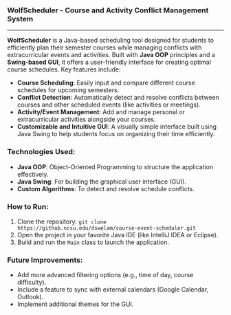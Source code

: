 ### **WolfScheduler - Course and Activity Conflict Management System**
---

**WolfScheduler** is a Java-based scheduling tool designed for students to efficiently plan their semester courses while managing conflicts with extracurricular events and activities. Built with **Java OOP** principles and a **Swing-based GUI**, it offers a user-friendly interface for creating optimal course schedules. Key features include:

- **Course Scheduling**: Easily input and compare different course schedules for upcoming semesters.
- **Conflict Detection**: Automatically detect and resolve conflicts between courses and other scheduled events (like activities or meetings).
- **Activity/Event Management**: Add and manage personal or extracurricular activities alongside your courses.
- **Customizable and Intuitive GUI**: A visually simple interface built using Java Swing to help students focus on organizing their time efficiently.

### **Technologies Used:**
- **Java OOP**: Object-Oriented Programming to structure the application effectively.
- **Java Swing**: For building the graphical user interface (GUI).
- **Custom Algorithms**: To detect and resolve schedule conflicts.

### **How to Run:**
1. Clone the repository: `git clone https://github.ncsu.edu/dswelam/course-event-scheduler.git`
2. Open the project in your favorite Java IDE (like IntelliJ IDEA or Eclipse).
3. Build and run the `Main` class to launch the application.

### **Future Improvements:**
- Add more advanced filtering options (e.g., time of day, course difficulty).
- Include a feature to sync with external calendars (Google Calendar, Outlook).
- Implement additional themes for the GUI.
